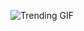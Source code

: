 ![Trending GIF](https://media4.giphy.com/media/v1.Y2lkPThiYjIxNzcyM3hkMTBiMzBueG51dHFpYzN4Zzltdm4yOHQxYW5rbTA5cmVwYXR2eSZlcD12MV9naWZzX3NlYXJjaCZjdD1n/bGgsc5mWoryfgKBx1u/giphy.gif)
